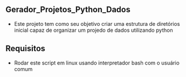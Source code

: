 ## Gerador_Projetos_Python_Dados

- Este projeto tem como seu objetivo criar uma estrutura de diretórios inicial capaz de organizar um projedo de dados utilizando python

## Requisitos

- Rodar este script em linux usando interpretador bash com o usuário comum
